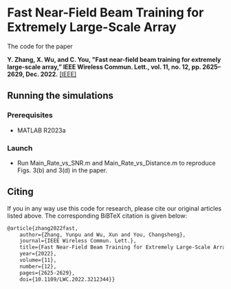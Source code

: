 # Fast Near-Field Beam Training for Extremely Large-Scale Array

The code for the paper

<strong>Y. Zhang, X. Wu, and C. You, "Fast near-field beam training for extremely large-scale array,” IEEE Wireless Commun. Lett., vol. 11, no. 12, pp. 2625– 2629, Dec. 2022.</strong> [[IEEE]](https://ieeexplore.ieee.org/abstract/document/9913211/)

## Running the simulations

### Prerequisites
* MATLAB R2023a
### Launch
* Run Main_Rate_vs_SNR.m and Main_Rate_vs_Distance.m to reproduce Figs. 3(b) and 3(d) in the paper.

## Citing

If you in any way use this code for research, please cite our original articles listed above. The corresponding BiBTeX citation is given below:

```markdown
@article{zhang2022fast,
	author={Zhang, Yunpu and Wu, Xun and You, Changsheng},
	journal={IEEE Wireless Commun. Lett.}, 
	title={Fast Near-Field Beam Training for Extremely Large-Scale Array}, 
	year={2022},
	volume={11},
	number={12},
	pages={2625-2629},
	doi={10.1109/LWC.2022.3212344}}
```
